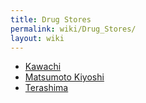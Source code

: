 ```yaml
---
title: Drug Stores
permalink: wiki/Drug_Stores/
layout: wiki
---
```


-   [Kawachi](/wiki/Kawachi "wikilink")
-   [Matsumoto Kiyoshi](/wiki/Matsumoto_Kiyoshi "wikilink")
-   [Terashima](/wiki/Terashima "wikilink")

